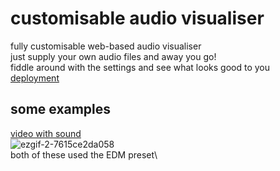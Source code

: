 # customisable audio visualiser
fully customisable web-based audio visualiser\
just supply your own audio files and away you go!\
fiddle around with the settings and see what looks good to you\
[deployment](https://elliotsemicolon.github.io/custom-visualiser/)

## some examples
[video with sound](https://youtu.be/7QNBuAL30o4)\
![ezgif-2-7615ce2da058](https://user-images.githubusercontent.com/45922387/119244415-6dea5a00-bb68-11eb-8152-47dd370cb96a.gif)\
both of these used the EDM preset\
